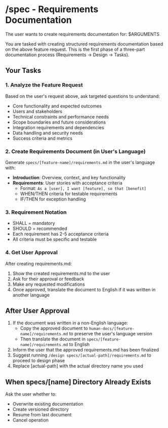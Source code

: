 # /spec - Requirements Documentation

The user wants to create requirements documentation for: $ARGUMENTS

You are tasked with creating structured requirements documentation based on the above feature request. This is the first phase of a three-part documentation process (Requirements → Design → Tasks).

## Your Tasks

### 1. Analyze the Feature Request
Based on the user's request above, ask targeted questions to understand:
- Core functionality and expected outcomes
- Users and stakeholders
- Technical constraints and performance needs
- Scope boundaries and future considerations
- Integration requirements and dependencies
- Data handling and security needs
- Success criteria and metrics

### 2. Create Requirements Document (in User's Language)
Generate `specs/[feature-name]/requirements.md` in the user's language with:
- **Introduction**: Overview, context, and key functionality
- **Requirements**: User stories with acceptance criteria
  - Format: `As a [user], I want [feature], so that [benefit]`
  - WHEN/THEN criteria for testable requirements
  - IF/THEN for exception handling

### 3. Requirement Notation
- SHALL = mandatory
- SHOULD = recommended
- Each requirement has 2-5 acceptance criteria
- All criteria must be specific and testable

### 4. Get User Approval
After creating requirements.md:
1. Show the created requirements.md to the user
2. Ask for their approval or feedback
3. Make any requested modifications
4. Once approved, translate the document to English if it was written in another language

## After User Approval
1. If the document was written in a non-English language:
   - Copy the approved document to `human-docs/[feature-name]/requirements.md` to preserve the user's language version
   - Then translate the document in `specs/[feature-name]/requirements.md` to English
2. Inform the user that the approved requirements.md has been finalized
3. Suggest running `/design specs/[actual-path]/requirements.md` to proceed to design phase
4. Replace [actual-path] with the actual directory name you used

## When specs/[name] Directory Already Exists
Ask the user whether to:
  - Overwrite existing documentation
  - Create versioned directory
  - Resume from last document
  - Cancel operation